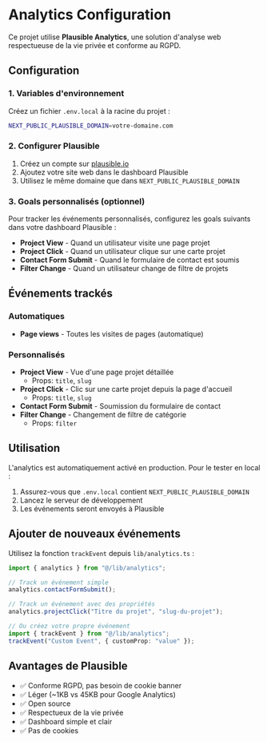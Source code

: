 # Analytics Configuration

Ce projet utilise **Plausible Analytics**, une solution d'analyse web respectueuse de la vie privée et conforme au RGPD.

## Configuration

### 1. Variables d'environnement

Créez un fichier `.env.local` à la racine du projet :

```bash
NEXT_PUBLIC_PLAUSIBLE_DOMAIN=votre-domaine.com
```

### 2. Configurer Plausible

1. Créez un compte sur [plausible.io](https://plausible.io)
2. Ajoutez votre site web dans le dashboard Plausible
3. Utilisez le même domaine que dans `NEXT_PUBLIC_PLAUSIBLE_DOMAIN`

### 3. Goals personnalisés (optionnel)

Pour tracker les événements personnalisés, configurez les goals suivants dans votre dashboard Plausible :

- **Project View** - Quand un utilisateur visite une page projet
- **Project Click** - Quand un utilisateur clique sur une carte projet
- **Contact Form Submit** - Quand le formulaire de contact est soumis
- **Filter Change** - Quand un utilisateur change de filtre de projets

## Événements trackés

### Automatiques
- **Page views** - Toutes les visites de pages (automatique)

### Personnalisés
- **Project View** - Vue d'une page projet détaillée
  - Props: `title`, `slug`
- **Project Click** - Clic sur une carte projet depuis la page d'accueil
  - Props: `title`, `slug`
- **Contact Form Submit** - Soumission du formulaire de contact
- **Filter Change** - Changement de filtre de catégorie
  - Props: `filter`

## Utilisation

L'analytics est automatiquement activé en production. Pour le tester en local :

1. Assurez-vous que `.env.local` contient `NEXT_PUBLIC_PLAUSIBLE_DOMAIN`
2. Lancez le serveur de développement
3. Les événements seront envoyés à Plausible

## Ajouter de nouveaux événements

Utilisez la fonction `trackEvent` depuis `lib/analytics.ts` :

```typescript
import { analytics } from "@/lib/analytics";

// Track un événement simple
analytics.contactFormSubmit();

// Track un événement avec des propriétés
analytics.projectClick("Titre du projet", "slug-du-projet");

// Ou créez votre propre événement
import { trackEvent } from "@/lib/analytics";
trackEvent("Custom Event", { customProp: "value" });
```

## Avantages de Plausible

- ✅ Conforme RGPD, pas besoin de cookie banner
- ✅ Léger (~1KB vs 45KB pour Google Analytics)
- ✅ Open source
- ✅ Respectueux de la vie privée
- ✅ Dashboard simple et clair
- ✅ Pas de cookies
